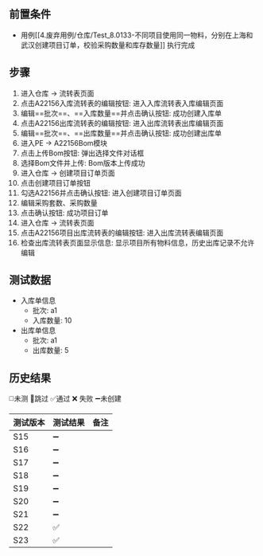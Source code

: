 
## 前置条件

- 用例[[4.废弃用例/仓库/Test_8.0133-不同项目使用同一物料，分别在上海和武汉创建项目订单，校验采购数量和库存数量]] 执行完成

## 步骤

1. 进入仓库 -> 流转表页面
2. 点击A22156入库流转表的编辑按钮: 进入入库流转表入库编辑页面
3. 编辑==批次==、==入库数量==并点击确认按钮: 成功创建入库单
4. 点击A22156出库流转表的编辑按钮: 进入出库流转表出库编辑页面
5. 编辑==批次==、==出库数量==并点击确认按钮: 成功创建出库单
6. 进入PE -> A22156Bom模块
7. 点击上传Bom按钮: 弹出选择文件对话框
8. 选择Bom文件并上传: Bom版本上传成功
9. 进入仓库 -> 创建项目订单页面
10. 点击创建项目订单按钮
11. 勾选A22156并点击确认按钮: 进入创建项目订单页面
12. 编辑采购套数、采购数量
13. 点击确认按钮: 成功项目订单
14. 进入仓库 -> 流转表页面
15. 点击A22156项目出库流转表的编辑按钮: 进入出库流转表编辑页面
16. 检查出库流转表页面显示信息: 显示项目所有物料信息，历史出库记录不允许编辑

## 测试数据

- 入库单信息
	- 批次: a1
	- 入库数量: 10
- 出库单信息
	- 批次: a1
	- 出库数量: 5

## 历史结果
 ◻️未测    🚫跳过     ✅通过    ❌ 失败    ➖未创建
  
| 测试版本 | 测试结果 | 备注  |
| ---- | ---- | --- |
| S15  | ➖    |     |
| S16  | ➖    |     |
| S17  | ➖    |     |
| S18  | ➖    |     |
| S19  | ➖    |     |
| S20  | ➖    |     |
| S21  | ➖    |     |
| S22  | ✅    |     |
| S23  | ✅    |     |
